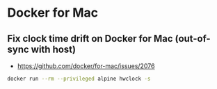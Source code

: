 # Docker for Mac

## Fix clock time drift on Docker for Mac (out-of-sync with host)

* <https://github.com/docker/for-mac/issues/2076>

```bash
docker run --rm --privileged alpine hwclock -s
```